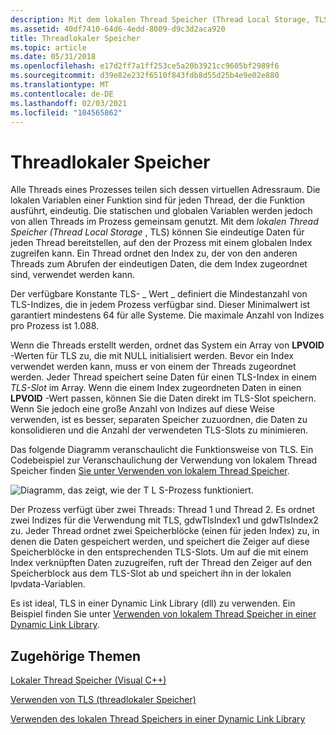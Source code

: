 ```yaml
---
description: Mit dem lokalen Thread Speicher (Thread Local Storage, TLS) können Sie eindeutige Daten für jeden Thread bereitstellen, auf den der Prozess mit einem globalen Index zugreifen kann. Ein Thread ordnet den Index zu, der von den anderen Threads zum Abrufen der eindeutigen Daten, die dem Index zugeordnet sind, verwendet werden kann.
ms.assetid: 40df7410-64d6-4edd-8009-d9c3d2aca920
title: Threadlokaler Speicher
ms.topic: article
ms.date: 05/31/2018
ms.openlocfilehash: e17d2ff7a1ff253ce5a20b3921cc9605bf2989f6
ms.sourcegitcommit: d39e82e232f6510f843fdb8d55d25b4e9e02e880
ms.translationtype: MT
ms.contentlocale: de-DE
ms.lasthandoff: 02/03/2021
ms.locfileid: "104565862"
---
```

# <a name="thread-local-storage"></a>Threadlokaler Speicher

Alle Threads eines Prozesses teilen sich dessen virtuellen Adressraum. Die lokalen Variablen einer Funktion sind für jeden Thread, der die Funktion ausführt, eindeutig. Die statischen und globalen Variablen werden jedoch von allen Threads im Prozess gemeinsam genutzt. Mit dem *lokalen Thread Speicher (Thread Local Storage* , TLS) können Sie eindeutige Daten für jeden Thread bereitstellen, auf den der Prozess mit einem globalen Index zugreifen kann. Ein Thread ordnet den Index zu, der von den anderen Threads zum Abrufen der eindeutigen Daten, die dem Index zugeordnet sind, verwendet werden kann.

Der verfügbare Konstante TLS- \_ Wert \_ definiert die Mindestanzahl von TLS-Indizes, die in jedem Prozess verfügbar sind. Dieser Minimalwert ist garantiert mindestens 64 für alle Systeme. Die maximale Anzahl von Indizes pro Prozess ist 1.088.

Wenn die Threads erstellt werden, ordnet das System ein Array von **LPVOID** -Werten für TLS zu, die mit NULL initialisiert werden. Bevor ein Index verwendet werden kann, muss er von einem der Threads zugeordnet werden. Jeder Thread speichert seine Daten für einen TLS-Index in einem *TLS-Slot* im Array. Wenn die einem Index zugeordneten Daten in einen **LPVOID** -Wert passen, können Sie die Daten direkt im TLS-Slot speichern. Wenn Sie jedoch eine große Anzahl von Indizes auf diese Weise verwenden, ist es besser, separaten Speicher zuzuordnen, die Daten zu konsolidieren und die Anzahl der verwendeten TLS-Slots zu minimieren.

Das folgende Diagramm veranschaulicht die Funktionsweise von TLS. Ein Codebeispiel zur Veranschaulichung der Verwendung von lokalem Thread Speicher finden [Sie unter Verwenden von lokalem Thread Speicher](using-thread-local-storage.md).

![Diagramm, das zeigt, wie der T L S-Prozess funktioniert.](images/tls.png)

Der Prozess verfügt über zwei Threads: Thread 1 und Thread 2. Es ordnet zwei Indizes für die Verwendung mit TLS, gdwTlsIndex1 und gdwTlsIndex2 zu. Jeder Thread ordnet zwei Speicherblöcke (einen für jeden Index) zu, in denen die Daten gespeichert werden, und speichert die Zeiger auf diese Speicherblöcke in den entsprechenden TLS-Slots. Um auf die mit einem Index verknüpften Daten zuzugreifen, ruft der Thread den Zeiger auf den Speicherblock aus dem TLS-Slot ab und speichert ihn in der lokalen lpvdata-Variablen.

Es ist ideal, TLS in einer Dynamic Link Library (dll) zu verwenden. Ein Beispiel finden Sie unter [Verwenden von lokalem Thread Speicher in einer Dynamic Link Library](../dlls/using-thread-local-storage-in-a-dynamic-link-library.md).

## <a name="related-topics"></a>Zugehörige Themen

<dl> <dt>

[Lokaler Thread Speicher (Visual C++)](/cpp/parallel/thread-local-storage-tls?view=vs-2019)
</dt> <dt>

[Verwenden von TLS (threadlokaler Speicher)](using-thread-local-storage.md)
</dt> <dt>

[Verwenden des lokalen Thread Speichers in einer Dynamic Link Library](../dlls/using-thread-local-storage-in-a-dynamic-link-library.md)
</dt> </dl>

 

 
